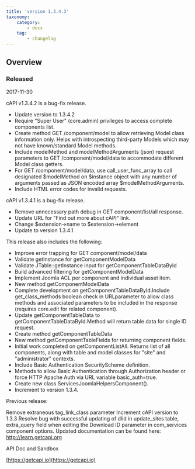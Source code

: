 ```yaml
---
title: 'version 1.3.4.3'
taxonomy:
    category:
        - docs
    tag:
        - changelog
---
```


## Overview
### Released 
2017-11-30

cAPI v1.3.4.2 is a bug-fix release.

* Update version to 1.3.4.2
* Require "Super User" (core.admin) privileges to access complete components list.
* Create method GET /component/model to allow retrieving Model class information only. Helps with introspecting third-party Models which may not have known/standard Model methods.
* Include modelMethod and modelMethodArguments (json) request parameters to GET /component/model/data to accommodate different Model class getters.
* For GET /component/model/data, use call_user_func_array to call designated $modelMethod on $instance object with any number of arguments passed as JSON encoded array $modelMethodArguments.
* Include HTML error codes for invalid requests.

cAPI v1.3.4.1 is a bug-fix release.

* Remove unnecessary path debug in GET component/list/all response.
* Update URL for "Find out more about cAPI" link.
* Change $extension->name to $extension->element
* Update to version 1.3.4.1

This release also includes the following:

* Improve error trapping for GET component/model/data
* Validate getInstance for getComponentModelData
* Validate JTable::getInstance input for getComponentTableDataById
* Build advanced filtering for getComponentModelData
* Implement Joomla ACL per component and individual asset item.
* New method getComponentModelData
* Complete development on getComponentTableDataById.Include get_class_methods boolean check in URLparameter to allow class methods and associated parameters to be included in the response (requires core.edit for related component).
* Update getComponentTableData to getComponentTableDataById.Method will return table data for single ID request.
* Create method getComponentTableData
* New method getComponentTableFields for returning component fields.
* Initial work completed on getComponentListAll. Returns list of all components, along with table and model classes for "site" and "administrator" contexts.
* Include Basic Authentication SecurityScheme definition.
* Methods to allow Basic Authentication through Authorization header or force HTTP Apache Auth via URL variable basic_auth=true.
* Create new class ServicesJoomlaHelpersComponent().
* Increment to version 1.3.4.

Previous release:

Remove extraneous tag_link_class parameter
Increment cAPI version to 1.3.3
Resolve bug with successful updating of dlid in update_sites table, extra_query field when editing the Download ID parameter in com_services component options.
Updated documentation can be found here:
[http://learn.getcapi.org ](http://learn.getcapi.org )

API Doc and Sandbox

[https://getcapi.io](https://getcapi.io)